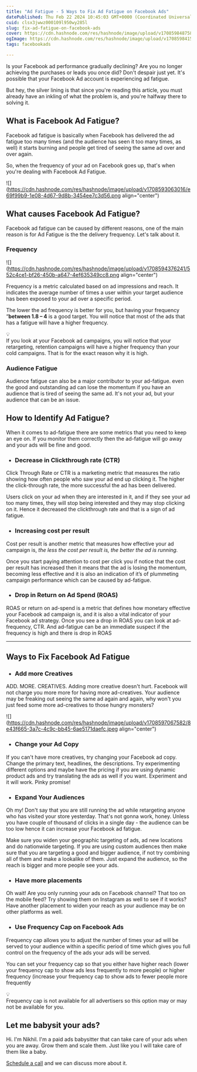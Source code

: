 ```yaml
---
title: "Ad Fatigue - 5 Ways to Fix Ad Fatigue on Facebook Ads"
datePublished: Thu Feb 22 2024 10:45:03 GMT+0000 (Coordinated Universal Time)
cuid: clsx3jwwz000109l950wy285l
slug: fix-ad-fatigue-on-facebook-ads
cover: https://cdn.hashnode.com/res/hashnode/image/upload/v1708598487584/800c9902-4897-4bcd-9efd-9a7dbf5d4dcf.png
ogImage: https://cdn.hashnode.com/res/hashnode/image/upload/v1708598415987/1b5ad924-88c0-4792-9f29-3afba7c27055.png
tags: facebookads

---
```


Is your Facebook ad performance gradually declining? Are you no longer achieving the purchases or leads you once did? Don't despair just yet. It's possible that your Facebook Ad account is experiencing ad fatigue.

But hey, the silver lining is that since you're reading this article, you must already have an inkling of what the problem is, and you're halfway there to solving it.

## What is Facebook Ad Fatigue?

Facebook ad fatigue is basically when Facebook has delivered the ad fatigue too many times (and the audience has seen it too many times, as well) it starts burning and people get tired of seeing the same ad over and over again.

So, when the frequency of your ad on Facebook goes up, that's when you're dealing with Facebook Ad Fatigue.

![](https://cdn.hashnode.com/res/hashnode/image/upload/v1708593063016/e69f99b9-1e08-4d67-9d8b-3454ee7c3d56.png align="center")

## What causes Facebook Ad Fatigue?

Facebook ad fatigue can be caused by different reasons, one of the main reason is for Ad Fatigue is the the delivery frequency. Let's talk about it.

### Frequency

![](https://cdn.hashnode.com/res/hashnode/image/upload/v1708594376241/552c4ce1-bf26-450b-a647-4ef635349cc8.png align="center")

Frequency is a metric calculated based on ad impressions and reach. It indicates the average number of times a user within your target audience has been exposed to your ad over a specific period.

The lower the ad frequency is better for you, but having your frequency “**between 1.8 – 4** is a good target. You will notice that most of the ads that has a fatigue will have a higher frequency.

<div data-node-type="callout">
<div data-node-type="callout-emoji">💡</div>
<div data-node-type="callout-text">If you look at your Facebook ad campaigns, you will notice that your retargeting, retention campaigns will have a higher frequency than your cold campaigns. That is for the exact reason why it is high.</div>
</div>

### Audience Fatigue

Audience fatigue can also be a major contributor to your ad-fatigue. even the good and outstanding ad can lose the momentum if you have an audience that is tired of seeing the same ad. It's not your ad, but your audience that can be an issue.

## How to Identify Ad Fatigue?

When it comes to ad-fatigue there are some metrics that you need to keep an eye on. If you monitor them correctly then the ad-fatigue will go away and your ads will be fine and good.

* ### Decrease in Clickthrough rate (CTR)
    

Click Through Rate or CTR is a marketing metric that measures the ratio showing how often people who saw your ad end up clicking it. The higher the click-through rate, the more successful the ad has been delivered.

Users click on your ad when they are interested in it, and if they see your ad too many times, they will stop being interested and they may stop clicking on it. Hence it decreased the clickthrough rate and that is a sign of ad fatigue.

* ### Increasing cost per result
    

Cost per result is another metric that measures how effective your ad campaign is, *the less the cost per result is, the better the ad is running.*

Once you start paying attention to cost per click you if notice that the cost per result has increased then it means that the ad is losing the momentum, becoming less effective and it is also an indication of it’s of plummeting campaign performance which can be caused by ad-fatigue.

* ### Drop in Return on Ad Spend (ROAS)
    

ROAS or return on ad-spend is a metric that defines how monetary effective your Facebook ad campaign is, and it is also a vital indicator of your Facebook ad strategy. Once you see a drop in ROAS you can look at ad-frequency, CTR. And ad-fatigue can be an immediate suspect if the frequency is high and there is drop in ROAS

---

## Ways to Fix Facebook Ad Fatigue

* ### Add more Creatives
    

ADD. MORE. CREATIVES. Adding more creative doesn't hurt. Facebook will not charge you more more for having more ad-creatives. Your audience may be freaking out seeing the same ad again and again, why won't you just feed some more ad-creatives to those hungry monsters?

![](https://cdn.hashnode.com/res/hashnode/image/upload/v1708597067582/8e43f665-3a7c-4c9c-bb45-6ae5171daefc.jpeg align="center")

* ### Change your Ad Copy
    

If you can't have more creatives, try changing your Facebook ad copy. Change the primary text, headlines, the descriptions. Try experimenting different options and maybe have the pricing if you are using dynamic product ads and try translating the ads as well if you want. Experiment and it will work. Pinky promise!

* ### Expand Your Audiences
    

Oh my! Don't say that you are still running the ad while retargeting anyone who has visited your store yesterday. That's not gonna work, honey. Unless you have couple of thousand of clicks in a single day - the audience can be too low hence it can increase your Facebook ad fatigue.

Make sure you widen your geographic targeting of ads, ad new locations and do nationwide targeting. If you are using custom audiences then make sure that you are targeting a good and bigger audience, if not try combining all of them and make a lookalike of them. Just expand the audience, so the reach is bigger and more people see your ads.

* ### Have more placements
    

Oh wait! Are you only running your ads on Facebook channel? That too on the mobile feed? Try showing them on Instagram as well to see if it works? Have another placement to widen your reach as your audience may be on other platforms as well.

* ### Use Frequency Cap on Facebook Ads
    

Frequency cap allows you to adjust the number of times your ad will be served to your audience within a specific period of time which gives you full control on the frequency of the ads your ads will be served.

You can set your frequency cap so that you either have higher reach (lower your frequency cap to show ads less frequently to more people) or higher frequency (increase your frequency cap to show ads to fewer people more frequently

<div data-node-type="callout">
<div data-node-type="callout-emoji">💡</div>
<div data-node-type="callout-text">Frequency cap is not available for all advertisers so this option may or may not be available for you.</div>
</div>

## Let me babysit your ads?

Hi. I'm Nikhil. I'm a paid ads babysitter that can take care of your ads when you are away. Grow them and scale them. Just like you I will take care of them like a baby.

[Schedule a call](https://calendly.com/nikhil-pro/30min?utm_source=babysitter_ads_new&utm_medium=nikhil.pro&utm_campaign=free&month=2022-08) and we can discuss more about it.